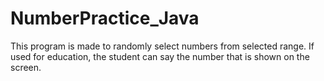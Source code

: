# NumberPractice_Java
This program is made to randomly select numbers from selected range. If used for education, the student can say the number that is shown on the screen.
